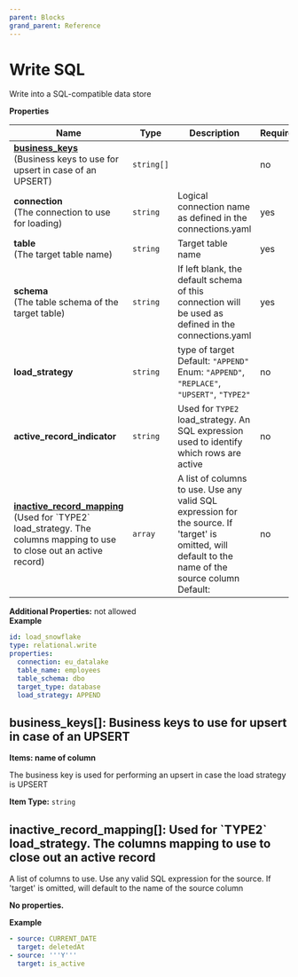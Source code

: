```yaml
---
parent: Blocks
grand_parent: Reference
---
```


# Write SQL

Write into a SQL-compatible data store


**Properties**

|Name|Type|Description|Required|
|----|----|-----------|--------|
|[**business\_keys**](#business_keys)<br/>(Business keys to use for upsert in case of an UPSERT)|`string[]`||no|
|**connection**<br/>(The connection to use for loading)|`string`|Logical connection name as defined in the connections.yaml<br/>|yes|
|**table**<br/>(The target table name)|`string`|Target table name<br/>|yes|
|**schema**<br/>(The table schema of the target table)|`string`|If left blank, the default schema of this connection will be used as defined in the connections.yaml<br/>|yes|
|**load\_strategy**|`string`|type of target<br/>Default: `"APPEND"`<br/>Enum: `"APPEND"`, `"REPLACE"`, `"UPSERT"`, `"TYPE2"`<br/>|no|
|**active\_record\_indicator**|`string`|Used for `TYPE2` load_strategy. An SQL expression used to identify which rows are active<br/>|no|
|[**inactive\_record\_mapping**](#inactive_record_mapping)<br/>(Used for \`TYPE2\` load\_strategy\. The columns mapping to use to close out an active record)|`array`|A list of columns to use. Use any valid SQL expression for the source. If 'target' is omitted, will default to the name of the source column<br/>Default: <br/>|no|

**Additional Properties:** not allowed  
**Example**

```yaml
id: load_snowflake
type: relational.write
properties:
  connection: eu_datalake
  table_name: employees
  table_schema: dbo
  target_type: database
  load_strategy: APPEND

```

<a name="business_keys"></a>
## business\_keys\[\]: Business keys to use for upsert in case of an UPSERT

**Items: name of column**


The business key is used for performing an upsert in case the load strategy is UPSERT

**Item Type:** `string`  
<a name="inactive_record_mapping"></a>
## inactive\_record\_mapping\[\]: Used for \`TYPE2\` load\_strategy\. The columns mapping to use to close out an active record

A list of columns to use. Use any valid SQL expression for the source. If 'target' is omitted, will default to the name of the source column


**No properties.**

**Example**

```yaml
- source: CURRENT_DATE
  target: deletedAt
- source: '''Y'''
  target: is_active

```


